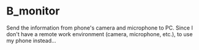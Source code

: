 # B_monitor
Send the information from phone's camera and microphone to PC.
Since I don't have a remote work environment (camera, microphone, etc.), to use my phone instead...
